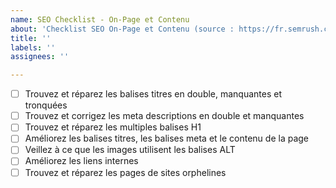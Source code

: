 ```yaml
---
name: SEO Checklist - On-Page et Contenu
about: 'Checklist SEO On-Page et Contenu (source : https://fr.semrush.com/blog/checklist-seo-2020/)'
title: ''
labels: ''
assignees: ''

---
```


- [ ] Trouvez et réparez les balises titres en double, manquantes et tronquées
- [ ] Trouvez et corrigez les meta descriptions en double et manquantes
- [ ] Trouvez et réparez les multiples balises H1
- [ ] Améliorez les balises titres, les balises meta et le contenu de la page
- [ ] Veillez à ce que les images utilisent les balises ALT
- [ ] Améliorez les liens internes
- [ ] Trouvez et réparez les pages de sites orphelines
